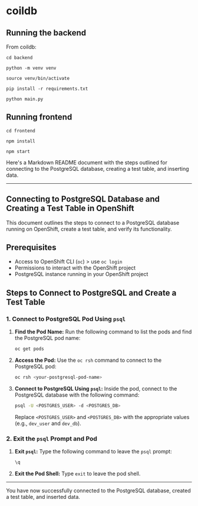 # coildb

## Running the backend

From coildb:

`cd backend`

`python -m venv venv`

`source venv/bin/activate`

`pip install -r requirements.txt`

`python main.py`

## Running frontend

`cd frontend`

`npm install`

`npm start`

Here's a Markdown README document with the steps outlined for connecting to the PostgreSQL database, creating a test table, and inserting data.

---

## Connecting to PostgreSQL Database and Creating a Test Table in OpenShift

This document outlines the steps to connect to a PostgreSQL database running on OpenShift, create a test table, and verify its functionality.

## Prerequisites

- Access to OpenShift CLI (`oc`) > use `oc login`
- Permissions to interact with the OpenShift project
- PostgreSQL instance running in your OpenShift project

## Steps to Connect to PostgreSQL and Create a Test Table

### 1. Connect to PostgreSQL Pod Using `psql`

1. **Find the Pod Name:**
   Run the following command to list the pods and find the PostgreSQL pod name:
   ```bash
   oc get pods
   ```

2. **Access the Pod:**
   Use the `oc rsh` command to connect to the PostgreSQL pod:
   ```bash
   oc rsh <your-postgresql-pod-name>
   ```

3. **Connect to PostgreSQL Using `psql`:**
   Inside the pod, connect to the PostgreSQL database with the following command:
   ```bash
   psql -U <POSTGRES_USER> -d <POSTGRES_DB>
   ```
   Replace `<POSTGRES_USER>` and `<POSTGRES_DB>` with the appropriate values (e.g., `dev_user` and `dev_db`).


### 2. Exit the `psql` Prompt and Pod

1. **Exit `psql`:**
   Type the following command to leave the `psql` prompt:
   ```sql
   \q
   ```

2. **Exit the Pod Shell:**
   Type `exit` to leave the pod shell.

---

You have now successfully connected to the PostgreSQL database, created a test table, and inserted data.
